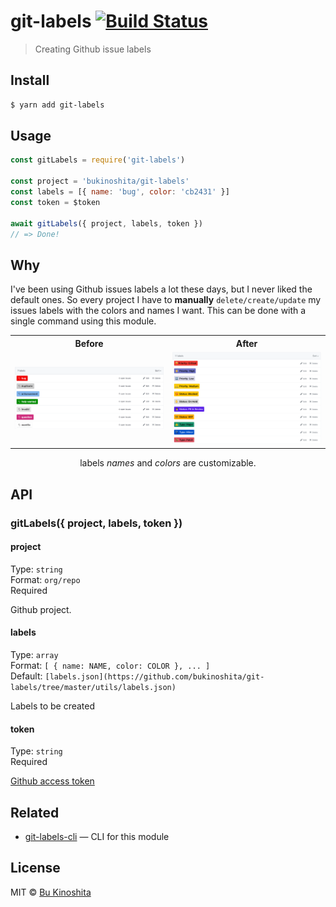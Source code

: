 # git-labels [![Build Status](https://travis-ci.org/bukinoshita/git-labels.svg?branch=master)](https://travis-ci.org/bukinoshita/git-labels)

> Creating Github issue labels

## Install

```bash
$ yarn add git-labels
```

## Usage

```js
const gitLabels = require('git-labels')

const project = 'bukinoshita/git-labels'
const labels = [{ name: 'bug', color: 'cb2431' }]
const token = $token

await gitLabels({ project, labels, token })
// => Done!
```

## Why

I've been using Github issues labels a lot these days, but I never liked the default ones. So every project I have to **manually** `delete/create/update` my issues labels with the colors and names I want. This can be done with a single command using this module.

<table>
  <tr>
		<th width="50%">
			Before
		</th>
		<th width="50%">
			After
		</th>
	</tr>
	<tr><!-- Prevent zebra stripes --></tr>
	<tr>
		<td>
			<img src="media/before.png">
		</td>
		<td>
			<img src="media/after.png">
		</td>
	</tr>
</table>

<p align="center">labels <i>names</i> and <i>colors</i> are customizable.</p>

## API

### gitLabels({ project, labels, token })

#### project

Type: `string`<br />
Format: `org/repo`<br />
Required

Github project.

#### labels

Type: `array`<br />
Format: `[ { name: NAME, color: COLOR }, ... ]`<br />
Default: `[labels.json](https://github.com/bukinoshita/git-labels/tree/master/utils/labels.json)`

Labels to be created

#### token

Type: `string`<br />
Required

[Github access token](https://help.github.com/articles/creating-a-personal-access-token-for-the-command-line/)

## Related

- [git-labels-cli](https://github.com/bukinoshita/git-labels-cli) — CLI for this module

## License

MIT © [Bu Kinoshita](https://bukinoshita.io)
